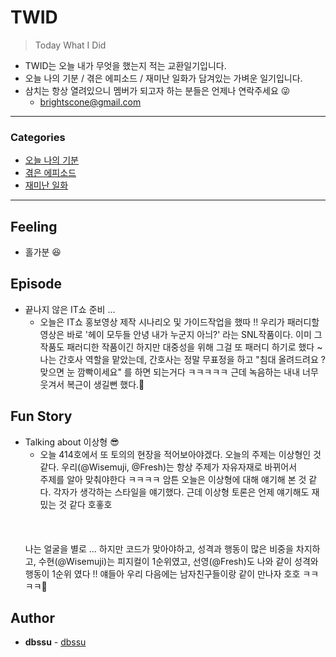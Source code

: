 # TWID

> Today What I Did

- TWID는 오늘 내가 무엇을 했는지 적는 교환일기입니다.
- 오늘 나의 기분 / 겪은 에피소드 / 재미난 일화가 담겨있는 가벼운 일기입니다.
- 삼치는 항상 열려있으니 멤버가 되고자 하는 분들은 언제나 연락주세요 😜
  - brightscone@gmail.com

---

### Categories

* [오늘 나의 기분](#feeling)
* [겪은 에피소드](#episode)
* [재미난 일화](#fun-story)

---

## Feeling

- 홀가분 😆

## Episode

- 끝나지 않은 IT쇼 준비 ...
  - 오늘은 IT쇼 홍보영상 제작 시나리오 및 가이드작업을 했따 !! 우리가 패러디할 영상은 바로 '헤이 모두들 안녕 내가 누군지 아늬?' 라는 SNL작품이다.
  이미 그 작품도 패러디한 작품이긴 하지만 대중성을 위해 그걸 또 패러디 하기로 했다 ~ 나는 간호사 역할을 맡았는데, 간호사는 정말 무표정을 하고 "침대 올려드려요 ? 맞으면 눈 깜빡이세요" 를 하면 되는거다 ㅋㅋㅋㅋㅋ 근데 녹음하는 내내 너무 웃겨서 복근이 생길뻔 했다.🤣

## Fun Story

- Talking about 이상형 😎
  - 오늘 414호에서 또 토의의 현장을 적어보아야겠다. 오늘의 주제는 이상형인 것 같다. 우리(@Wisemuji, @Fresh)는 항상 주제가 자유자재로 바뀌어서 <br>
  주제를 알아 맞춰야한다 ㅋㅋㅋㅋ 암튼 오늘은 이상형에 대해 얘기해 본 것 같다. 각자가 생각하는 스타일을 얘기했다. 근데 이상형 토론은 언제 얘기해도 재밌는 것 같다 호홓호
  <br>
  <br>
  <br>
  나는 얼굴을 별로 ... 하지만 코드가 맞아야하고, 성격과 행동이 많은 비중을 차지하고, 수현(@Wisemuji)는 피지컬이 1순위였고, 선영(@Fresh)도 나와 같이 성격와 행동이 1순위 였다 !! 얘들아 우리 다음에는 남자친구들이랑 같이 만나자 호호 ㅋㅋㅋㅋ💑

## Author

* **dbssu** - [dbssu](https://github.com/dbssu)
